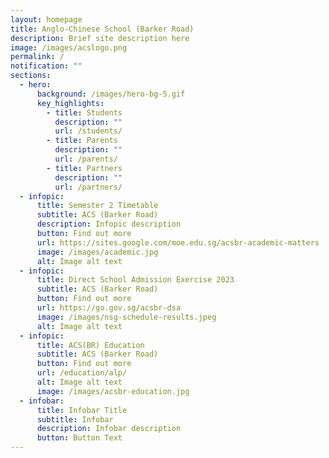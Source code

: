 ```yaml
---
layout: homepage
title: Anglo-Chinese School (Barker Road)
description: Brief site description here
image: /images/acslogo.png
permalink: /
notification: ""
sections:
  - hero:
      background: /images/hero-bg-5.gif
      key_highlights:
        - title: Students
          description: ""
          url: /students/
        - title: Parents
          description: ""
          url: /parents/
        - title: Partners
          description: ""
          url: /partners/
  - infopic:
      title: Semester 2 Timetable
      subtitle: ACS (Barker Road)
      description: Infopic description
      button: Find out more
      url: https://sites.google.com/moe.edu.sg/acsbr-academic-matters
      image: /images/academic.jpg
      alt: Image alt text
  - infopic:
      title: Direct School Admission Exercise 2023
      subtitle: ACS (Barker Road)
      button: Find out more
      url: https://go.gov.sg/acsbr-dsa
      image: /images/nsg-schedule-results.jpeg
      alt: Image alt text
  - infopic:
      title: ACS(BR) Education
      subtitle: ACS (Barker Road)
      button: Find out more
      url: /education/alp/
      alt: Image alt text
      image: /images/acsbr-education.jpg
  - infobar:
      title: Infobar Title
      subtitle: Infobar
      description: Infobar description
      button: Button Text
---
```

